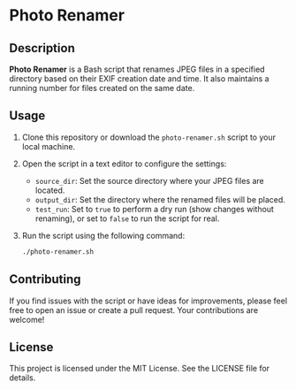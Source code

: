 # Photo Renamer

## Description

**Photo Renamer** is a Bash script that renames JPEG files in a specified directory based on their EXIF creation date and time. It also maintains a running number for files created on the same date.

## Usage

1. Clone this repository or download the `photo-renamer.sh` script to your local machine.

2. Open the script in a text editor to configure the settings:

   - `source_dir`: Set the source directory where your JPEG files are located.
   - `output_dir`: Set the directory where the renamed files will be placed.
   - `test_run`: Set to `true` to perform a dry run (show changes without renaming), or set to `false` to run the script for real.

3. Run the script using the following command:

   ```bash
   ./photo-renamer.sh


## Contributing

If you find issues with the script or have ideas for improvements, please feel free to open an issue or create a pull request. Your contributions are welcome!

## License

This project is licensed under the MIT License. See the LICENSE file for details.
